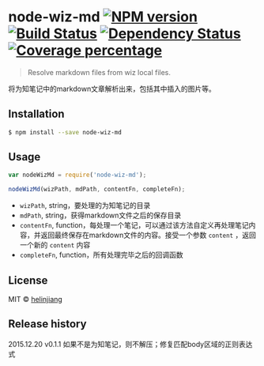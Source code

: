 # node-wiz-md [![NPM version][npm-image]][npm-url] [![Build Status][travis-image]][travis-url] [![Dependency Status][daviddm-image]][daviddm-url] [![Coverage percentage][coveralls-image]][coveralls-url]
> Resolve markdown files from wiz local files.

将为知笔记中的markdown文章解析出来，包括其中插入的图片等。

## Installation

```sh
$ npm install --save node-wiz-md
```

## Usage

```js
var nodeWizMd = require('node-wiz-md');

nodeWizMd(wizPath, mdPath, contentFn, completeFn);
```

- `wizPath`, string，要处理的为知笔记的目录
- `mdPath`, string，获得markdown文件之后的保存目录
- `contentFn`, function，每处理一个笔记，可以通过该方法自定义再处理笔记内容，并返回最终保存在markdown文件的内容。接受一个参数 `content` ，返回一个新的 `content` 内容
- `completeFn`, function，所有处理完毕之后的回调函数

## License

MIT © [helinjiang](http://www.helinjiang.com)

## Release history
2015.12.20 v0.1.1 如果不是为知笔记，则不解压；修复匹配body区域的正则表达式

[npm-image]: https://badge.fury.io/js/node-wiz-md.svg
[npm-url]: https://npmjs.org/package/node-wiz-md
[travis-image]: https://travis-ci.org/helinjiang/node-wiz-md.svg?branch=master
[travis-url]: https://travis-ci.org/helinjiang/node-wiz-md
[daviddm-image]: https://david-dm.org/helinjiang/node-wiz-md.svg?theme=shields.io
[daviddm-url]: https://david-dm.org/helinjiang/node-wiz-md
[coveralls-image]: https://coveralls.io/repos/helinjiang/node-wiz-md/badge.svg
[coveralls-url]: https://coveralls.io/r/helinjiang/node-wiz-md
